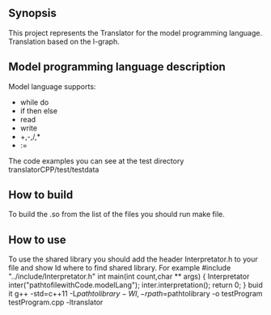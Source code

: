 Synopsis
-------------
This project represents the Translator for the model programming language.
Translation based on the l-graph.

Model programming language description
--------------------

Model language supports:
* while do
* if then else
* read
* write
* +,-,/,*
* :=

The code examples you can see at the test directory translatorCPP/test/testdata


How to build
------------------------
To build the .so from the list of the files you should run make file.


How to use
-----------------------
 To use the shared library you should add the header Interpretator.h to your file and show ld where to find shared library.
For example 
 	#include "../include/Interpretator.h"
	int main(int count,char ** args)
	{
		Interpretator inter("pathtofilewithCode.modelLang");
		inter.interpretation();
		return 0;
	}
buid it 
g++ -std=c++11 -L$pathtolibrary -Wl,-rpath=$pathtolibrary -o testProgram testProgram.cpp -ltranslator




